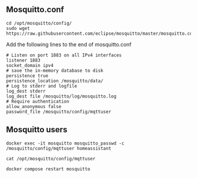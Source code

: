 ## Mosquitto.conf
```
cd /opt/mosquitto/config/
sudo wget https://raw.githubusercontent.com/eclipse/mosquitto/master/mosquitto.conf
```

Add the following lines to the end of mosquitto.conf
```
# Listen on port 1883 on all IPv4 interfaces
listener 1883
socket_domain ipv4
# save the in-memory database to disk
persistence true
persistence_location /mosquitto/data/
# Log to stderr and logfile
log_dest stderr
log_dest file /mosquitto/log/mosquitto.log
# Require authentication
allow_anonymous false
password_file /mosquitto/config/mqttuser
```

## Mosquitto users
```
docker exec -it mosquitto mosquitto_passwd -c /mosquitto/config/mqttuser homeassistant
```

```
cat /opt/mosquitto/config/mqttuser
```

```
docker compose restart mosquitto
```
